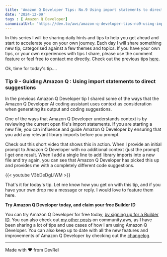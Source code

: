 ```yaml
---
title: 'Amazon Q Developer Tips: No.9 Using import statements to direct suggestions'
date: '2024-12-09'
tags : [ Amazon Q Developer]
canonicalUrl: "https://dev.to/aws/amazon-q-developer-tips-no9-using-import-statements-to-direct-suggestions-2mfb"
---
```


In this series I will be sharing daily hints and tips to help you get ahead and start to accelerate you on your own journey. Each day I will share something new tip, categorised against a few themes and topics. If you have your own tips, or your own experiences with tips I share, please use the comment feature or feel free to contact me directly. Check out the previous tips [here](https://dev.to/aws/amazon-q-developer-tips-no8-understanding-context-2305).

Ok, time for today's tip....

### Tip 9 - Guiding Amazon Q : Using import statements to direct suggestions

In the previous Amazon Q Developer tip I shared some of the ways that the Amazon Q Developer AI coding assistant uses context as consideration when generating its output and coding suggestions.

One of the ways that Amazon Q Developer understands context is by reviewing the current open file's import statements. If you are starting a new file, you can influence and guide Amazon Q Developer by ensuring that you add any relevant library imports before you prompt.

Check out this short video that shows this in action. When I provide an initial prompt to Amazon Q Developer with no additional context (just the prompt) I get one result. When I add a single line to add library imports into a new file and try again, you can see that Amazon Q Developer has picked this up and provides me with a completely different code suggestions.

{{< youtube V3bDeDgLiWM >}}

That's it for today's tip. Let me know how you get on with this tip, and if you have your own drop me a message or reply. I would love to feature them here.

**Try Amazon Q Developer today, and claim your free Builder ID**

You can try Amazon Q Developer for free today, [by signing up for a Builder ID](https://community.aws/builderid?trk=34e0ecce-8101-42c4-840a-fe6170420294&sc_channel=el). You can also check out [my other posts](https://community.aws/@ricsueaws) on community.aws, as I have been sharing a lot of tips and use cases of how I am using Amazon Q Developer. You can also keep up to date with all the new features and improvements of Amazon Q Developer by checking out the [changelog](https://aws-oss.beachgeek.co.uk/40i).


---
Made with ♥ from DevRel
